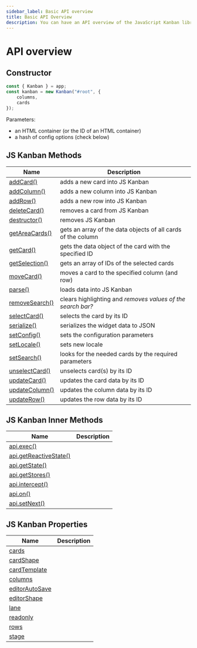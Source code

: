 ```yaml
---
sidebar_label: Basic API overview
title: Basic API Overview
description: You can have an API overview of the JavaScript Kanban library in the documentation. Browse developer guides and API reference, try out code examples and live demos.
---
```


# API overview

## Constructor

~~~js
const { Kanban } = app;
const kanban = new Kanban("#root", {
	columns,
    cards
});
~~~

Parameters:

- an HTML container (or the ID of an HTML container)
- a hash of config options (check below)

## JS Kanban Methods

| Name                                         				  		| Description                                            			 |
| ----------------------------------------------------------| -------------------------------------------------------------|
| [addCard()](../methods/js_kanban_addcard_method)  	  		| adds a new card into JS Kanban          				   			 		 |
| [addColumn()](../methods/js_kanban_addcolumn_method)  		| adds a new column into JS Kanban                   		 	 		 |
| [addRow()](../methods/js_kanban_addrow_method)    	  		| adds a new row into JS Kanban                      					 |
| [deleteCard()](../methods/js_kanban_deletecard_method)		| removes a card from JS Kanban                      			   	 |
| [destructor()](../methods/js_kanban_destructor_method)		| removes JS Kanban                   								   			 |
| [getAreaCards()](../methods/js_kanban_getareacards_method)| gets an array of the data objects of all cards of the column |
| [getCard()](../methods/js_kanban_getcard_method)      		| gets the data object of the card with the specified ID 			 |
| [getSelection()](../methods/js_kanban_getselection_method)| gets an array of IDs of the selected cards			 						 |
| [moveCard()](../methods/js_kanban_movecard_method)      	| moves a card to the specified column (and row)			 				 |
| [parse()](../methods/js_kanban_parse_method)      				| loads data into JS Kanban			 													  	 |
| [removeSearch()](../methods/js_kanban_removesearch_method)| clears highlighting and *removes values of the search bar?*  |
| [selectCard()](../methods/js_kanban_selectcard_method)    | selects the card by its ID  														 		 |
| [serialize()](../methods/js_kanban_serialize_method)      | serializes the widget data to JSON  					          		 |
| [setConfig()](../methods/js_kanban_setconfig_method)      | sets the configuration parameters 					          		   |
| [setLocale()](../methods/js_kanban_setlocale_method)      | sets new locale  			                        		           |
| [setSearch()](../methods/js_kanban_setsearch_method)      | looks for the needed cards by the required parameters 			 |
| [unselectCard()](../methods/js_kanban_unselectcard_method)| unselects card(s) by its ID			  													 |
| [updateCard()](../methods/js_kanban_updatecard_method)    | updates the card data	by its ID	  													 |
| [updateColumn()](../methods/js_kanban_updatecolumn_method)| updates the column data	by its ID	  												 |
| [updateRow()](../methods/js_kanban_updaterow_method)      | updates the row data	by its ID	  													 |

## JS Kanban Inner Methods

| Name                               																  | Description                               |
| ------------------------------------------------------------------- | ----------------------------------------- |
| [api.exec()](../inner/js_kanban_exec_method) 												|      |
| [api.getReactiveState()](../inner/js_kanban_getreactivestate_method)|      |
| [api.getState()](../inner/js_kanban_getstate_method)    					  |      |
| [api.getStores()](../inner/js_kanban_getstores_method)    				  |      |
| [api.intercept()](../inner/js_kanban_intercept_method)   					  |      |
| [api.on()](../inner/js_kanban_on_method)   													|      |
| [api.setNext()](../inner/js_kanban_setnext_method)     							|      |

## JS Kanban Properties

| Name                                           		         | Description                                           |
| -----------------------------------------------------------| ----------------------------------------------------- |
| [cards](../config/js_kanban_cards_config) 				         |  				|
| [cardShape](../config/js_kanban_cardshape_config)          |  				|
| [cardTemplate](../config/js_kanban_cardtemplate)           |          |
| [columns](../config/js_kanban_columns_config)              |          |
| [editorAutoSave](../config/js_kanban_editorautosave_config)|          |
| [editorShape](../config/js_kanban_editorshape_config) 	   |  				|
| [lane](../config/js_kanban_lane_config)        	           |          |
| [readonly](../config/js_kanban_readonly_config)            |      	  |
| [rows](../config/js_kanban_rows_config)                    |          |
| [stage](../config/js_kanban_stage_config)                  |          |
